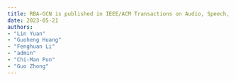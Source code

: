 ```yaml
---
title: RBA-GCN is published in IEEE/ACM Transactions on Audio, Speech, and Language Processing [JCR Q1]
date: 2023-05-21
authors: 
- "Lin Yuan"
- "Guoheng Huang"
- "Fenghuan Li"
- "admin"
- "Chi-Man Pun"
- "Guo Zhong"
---
```

<!--more-->
